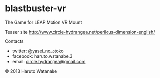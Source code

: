 blastbuster-vr
==============
The Game for LEAP Motion VR Mount 

Teaser site
http://www.circle-hydrangea.net/perilous-dimension-english/

Contacts
- twitter: @yasei_no_otoko
- facebook: haruto.watanabe.3
- email: circle.hydrangea@gmail.com

© 2013 Haruto Watanabe
